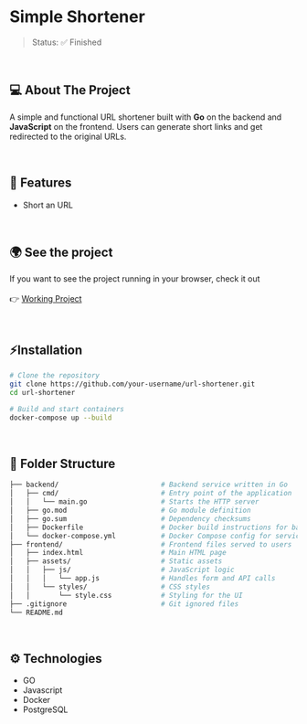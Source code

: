 # Simple Shortener
> Status: ✅ Finished

<br/>

## 💻 About The Project

A simple and functional URL shortener built with **Go** on the backend and **JavaScript** on the frontend. Users can generate short links and get redirected to the original URLs.

<br/>

## 🎯 Features
- Short an URL

<br/>

## 🌍 See the project

If you want to see the project running in your browser, check it out
<br/>
<br/>
👉  [Working Project](https://simple-shortener.vercel.app/)

<br/>

## ⚡Installation

```bash
# Clone the repository
git clone https://github.com/your-username/url-shortener.git
cd url-shortener

# Build and start containers
docker-compose up --build
```
<br/>

## 📂 Folder Structure
```bash
├── backend/                         # Backend service written in Go
│   ├── cmd/                         # Entry point of the application
│   │   └── main.go                  # Starts the HTTP server
│   ├── go.mod                       # Go module definition
│   ├── go.sum                       # Dependency checksums
│   ├── Dockerfile                   # Docker build instructions for backend
│   └── docker-compose.yml           # Docker Compose config for services
├── frontend/                        # Frontend files served to users
│   ├── index.html                   # Main HTML page
│   ├── assets/                      # Static assets
│   │   ├── js/                      # JavaScript logic
│   │   │   └── app.js               # Handles form and API calls
│   │   └── styles/                  # CSS styles
│   │       └── style.css            # Styling for the UI
├── .gitignore                       # Git ignored files
└── README.md    
```
<br/>

## ⚙️ Technologies

- GO
- Javascript
- Docker
- PostgreSQL
